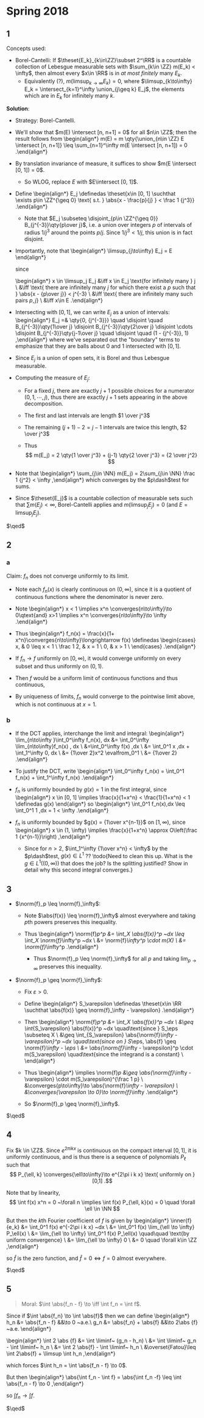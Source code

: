 # Spring 2018

## 1

Concepts used:

- Borel-Cantelli: If $\theset{E_k}_{k\in\ZZ}\subset 2^\RR$ is a countable collection of Lebesgue measurable sets with $\sum_{k\in \ZZ} m(E_k) < \infty$, then almost every $x\in \RR$ is in *at most finitely* many $E_k$.
  - Equivalently (?), $m(\limsup_{k\to\infty} E_k) = 0$, where $\limsup_{k\to\infty} E_k = \intersect_{k=1}^\infty \union_{j\geq k} E_j$, the elements which are in $E_k$ for infinitely many $k$.

**Solution**:

- Strategy: Borel-Cantelli.

- We'll show that $m(E) \intersect [n, n+1] = 0$ for all $n\in \ZZ$; then the result follows from 
\begin{align*}
m(E) = m \qty{\union_{n\in \ZZ} E \intersect [n, n+1]} \leq \sum_{n=1}^\infty m(E \intersect [n, n+1]) = 0
.\end{align*}

- By translation invariance of measure, it suffices to show $m(E \intersect [0, 1]) = 0$.
  - So WLOG, replace $E$ with $E\intersect [0, 1]$.

- Define
\begin{align*}
E_j \definedas \theset{x\in [0, 1] \suchthat \
\exists p\in \ZZ^{\geq 0} \text{ s.t. } \abs{x - \frac{p}{j} } < \frac 1 {j^3}} 
.\end{align*}

  - Note that $E_j \subseteq \disjoint_{p\in \ZZ^{\geq 0}} B_{j^{-3}}\qty{p\over j}$, i.e. a union over integers $p$ of intervals of radius $1/j^3$ around the points $p/j$.
    Since $1/j^3 < 1/j$, this union is in fact disjoint.

- Importantly, note that 
  \begin{align*}
  \limsup_{j\to\infty} E_j = E
  \end{align*}
  
  since 
  
  \begin{align*}
  x \in \limsup_j E_j 
  &\iff x \in E_j \text{for infinitely many } j  \\
  &\iff \text{ there are infinitely many $j$ for which there exist a $p$ such that } \abs{x - {p\over j}} < j^{-3}  \\
  &\iff \text{ there are infinitely many such pairs $p, j$}  \\
  &\iff x\in E
  .\end{align*}

- Intersecting with $[0, 1]$, we can write $E_j$ as a union of intervals:
\begin{align*}
E_j =& \qty{0, {j^{-3}}} 
\quad \disjoint \quad 
B_{j^{-3}}\qty{1\over j} \disjoint
B_{j^{-3}}\qty{2\over j} \disjoint
\cdots \disjoint
B_{j^{-3}}\qty{j-1\over j} 
\quad \disjoint \quad 
(1 - {j^{-3}}, 1)
,\end{align*}
  where we've separated out the "boundary" terms to emphasize that they are balls about $0$ and $1$ intersected with $[0, 1]$.


- Since $E_j$ is a union of open sets, it is Borel and thus Lebesgue measurable.

- Computing the measure of $E_j$:

  - For a fixed $j$, there are exactly $j+1$ possible choices for a numerator ($0, 1, \cdots, j$), thus there are exactly $j+1$ sets appearing in the above decomposition.

  - The first and last intervals are length $1 \over j^3$ 
  - The remaining $(j+1)-2 = j-1$ intervals are twice this length, $2 \over j^3$
  - Thus
  $$
  m(E_j) = 2 \qty{1 \over j^3} + (j-1) \qty{2 \over j^3} = {2 \over j^2}
  $$

- Note that 
\begin{align*}
\sum_{j\in \NN} m(E_j) =  2\sum_{j\in \NN} \frac 1 {j^2} < \infty
,\end{align*}
  which converges by the $p\dash$test for sums.

- Since $\theset{E_j}$ is a countable collection of measurable sets such that $\sum m(E_j) < \infty$, Borel-Cantelli applies and $m(\limsup_j E_j) = 0$ (and $E = \limsup_j E_j$).

$\qed$


## 2

### a

Claim: $f_n$ does not converge uniformly to its limit.

- Note each $f_n(x)$ is clearly continuous on $(0, \infty)$, since it is a quotient of continuous functions where the denominator is never zero.

- Note 
\begin{align*}
x < 1 \implies x^n \converges{n\to\infty}\to 0\qtext{and} x>1 \implies x^n \converges{n\to\infty}\to \infty
.\end{align*}

- Thus
\begin{align*}
f_n(x) = \frac{x}{1+ x^n}\converges{n\to\infty}\longrightarrow
f(x) \definedas
\begin{cases}
x, & 0 \leq x < 1 \\
\frac 1 2, & x = 1 \\
0, & x > 1 \\
\end{cases}
.\end{align*}

- If $f_n \to f$ uniformly on $[0, \infty)$, it would converge uniformly on every subset and thus uniformly on $(0, 1)$.
- Then $f$ would be a uniform limit of continuous functions and thus continuous, 
- By uniqueness of limits, $f_n$ would converge to the pointwise limit above, which is not continuous at $x=1$.

### b

- If the DCT applies, interchange the limit and integral:
    \begin{align*}
    \lim_{n\to\infty }\int_0^\infty f_n(x)\, dx 
    &= \int_0^\infty \lim_{n\to\infty}f_n(x) \, dx \\
    &=\int_0^\infty f(x) \,dx \\
    &= \int_0^1 x \,dx + \int_1^\infty 0\, dx \\
    &= {1\over 2}x^2 \evalfrom_0^1 \\
    &= {1\over 2}
    .\end{align*}

- To justify the DCT, write 
\begin{align*}
\int_0^\infty f_n(x)
= \int_0^1 f_n(x) + \int_1^\infty f_n(x)
.\end{align*}

- $f_n$ is uniformly bounded by $g(x) = 1$ in the first integral, since
  \begin{align*}
  x \in [0, 1] \implies \frac{x}{1+x^n} < \frac{1}{1+x^n} < 1 \definedas g(x)
  \end{align*}
  so 
  \begin{align*}
  \int_0^1 f_n(x)\,dx \leq \int_0^1 1 \,dx = 1 < \infty
  .\end{align*}

- $f_n$ is uniformly bounded by $g(x) = {1\over x^{n-1}}$ on $[1, \infty)$, since
  \begin{align*}
  x \in (1, \infty) \implies \frac{x}{1+x^n} \approx O\left(\frac 1 {x^{n-1}}\right)
  ,\end{align*}

  - Since for $n > 2$, $\int_1^\infty {1\over x^n} < \infty$ by the $p\dash$test, $g(x) \in L^1$ ??
  \todo{Need to clean this up. What is the $g\in L^1((0, \infty))$ that does the job? Is the splitting justified? Show in detail why this second integral converges.}

## 3

- $\norm{f}_p \leq \norm{f}_\infty$:
  - Note $\abs{f(x)} \leq \norm{f}_\infty$ almost everywhere and taking $p$th powers preserves this inequality.
  - Thus
  \begin{align*}
  \norm{f}_p^p 
  &= \int_X \abs{f(x)}^p ~dx \leq \int_X \norm{f}_\infty^p ~dx  \\
  &= \norm{f}_\infty^p \cdot m(X) \\
  &= \norm{f}_\infty^p
  .\end{align*}

    - Thus $\norm{f}_p \leq \norm{f}_\infty$ for all $p$ and taking $\lim_{p\to\infty}$ preserves this inequality.

- $\norm{f}_p \geq \norm{f}_\infty$:
  - Fix $\varepsilon > 0$.

  - Define 
  \begin{align*}
  S_\varepsilon \definedas \theset{x\in \RR \suchthat \abs{f(x)} \geq \norm{f}_\infty - \varepsilon}
  .\end{align*}


  - Then
  \begin{align*}
  \norm{f}_p^p 
  &= \int_X \abs{f(x)}^p ~dx \\
  &\geq \int_{S_\varepsilon} \abs{f(x)}^p ~dx \quad\text{since } S_\eps \subseteq X \\
  &\geq \int_{S_\varepsilon} \abs{\norm{f}_\infty - \varepsilon}^p ~dx \quad\text{since on } S_\eps, \abs{f} \geq \norm{f}_\infty - \eps \\
  &= \abs{\norm{f}_\infty - \varepsilon}^p \cdot m(S_\varepsilon) \quad\text{since the integrand is a constant} \\
  \end{align*}
  
  - Thus
  \begin{align*}
  \implies \norm{f}_p &\geq \abs{\norm{f}_\infty - \varepsilon} \cdot m(S_\varepsilon)^{\frac 1 p} \\
  &\converges{p\to\infty}\to \abs{\norm{f}_\infty - \varepsilon} \\ 
  &\converges{\varepsilon \to 0}\to \norm{f}_\infty
  .\end{align*}

  - So $\norm{f}_p \geq \norm{f}_\infty$.

$\qed$

## 4

Fix $k \in \ZZ$.
Since $e^{2\pi i k x}$ is continuous on the compact interval $[0, 1]$, it is uniformly continuous, and is thus there is a sequence of polynomials $P_\ell$ such that 
$$
P_{\ell, k} \converges{\ell\to\infty}\to e^{2\pi i k x} \text{ uniformly on } [0,1]
.$$

Note that by linearity,
$$
\int f(x) x^n = 0 ~\forall n \implies \int f(x) P_{\ell, k}(x) = 0
\quad \forall \ell \in \NN
$$


But then the $k$th Fourier coefficient of $f$ is given by
\begin{align*}
\inner{f}{e_k} 
&= \int_0^1 f(x) e^{-2\pi i k x} ~dx \\
&= \int_0^1 f(x) \lim_{\ell \to \infty} P_\ell(x) \\
&= \lim_{\ell \to \infty}  \int_0^1 f(x) P_\ell(x) \quad\quad \text{by uniform convergence} \\
&= \lim_{\ell \to \infty} 0 \\
&= 0 \quad \forall k\in \ZZ
,\end{align*}

so $\hat f$ is the zero function, and $\hat f = 0 \iff f = 0$ almost everywhere.

$\qed$

## 5

> Moral: $\int \abs{f_n - f} \to \iff \int f_n = \int f$.

Since if $\int \abs{f_n} \to \int \abs{f}$ then we can define
\begin{align*}
h_n &= \abs{f_n - f} &&\to 0 ~a.e.\\
g_n &= \abs{f_n} + \abs{f} &&\to 2\abs {f} ~a.e.
\end{align*}


\begin{align*}
\int 2 \abs {f} 
&= \int \liminf~ (g_n - h_n) \\
&= \int \liminf~ g_n - \int \liminf~ h_n \\
&= \int 2 \abs{f} - \int \liminf~ h_n \\
&\overset{Fatou}\leq \int 2\abs{f} + \limsup \int h_n
,\end{align*}

which forces $\int h_n = \int \abs{f_n - f} \to 0$.

But then 
\begin{align*}
\abs{\int f_n - \int f}
= \abs{\int f_n -f} 
\leq \int \abs{f_n - f} \to 0
,\end{align*}

so $\int f_n \to \int f$.

$\qed$
